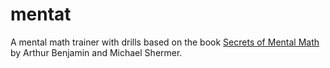 # mentat

A mental math trainer with drills based on the book [Secrets of Mental Math](https://www.amazon.com/Secrets-Mental-Math-Mathemagicians-Calculation/dp/0307338401) by Arthur Benjamin and Michael Shermer.
